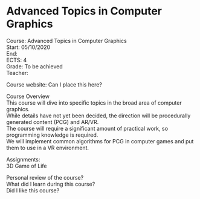 # Advanced Topics in Computer Graphics

Course: Advanced Topics in Computer Graphics<br/>
Start: 05/10/2020<br/>
End:<br/>
ECTS: 4<br/>
Grade: To be achieved<br/>
Teacher:<br/>

Course website: Can I place this here?<br/>

Course Overview<br/>
This course will dive into specific topics in the broad area of computer graphics.<br/>
While details have not yet been decided, the direction will be procedurally generated content (PCG) and AR/VR.<br/>
The course will require a significant amount of practical work, so programming knowledge is required.<br/>
We will implement common algorithms for PCG in computer games and put them to use in a VR environment.<br/>

Assignments:<br/>
3D Game of Life<br/>

Personal review of the course?<br/>
What did I learn during this course?<br/>
Did I like this course?<br/>
